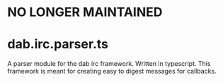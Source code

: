 # NO LONGER MAINTAINED #

# dab.irc.parser.ts
A parser module for the dab irc framework. Written in typescript. This framework is meant for creating easy to digest messages for callbacks.
